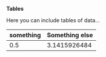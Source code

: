 **Tables**

Here you can include tables of data...

| something | Something else |
| :--- | :--- |
| 0.5 | 3.1415926484 |



